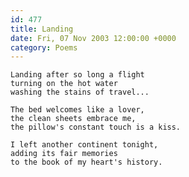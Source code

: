 ```yaml
---
id: 477
title: Landing
date: Fri, 07 Nov 2003 12:00:00 +0000
category: Poems
---
```


    Landing after so long a flight  
    turning on the hot water  
    washing the stains of travel...

    The bed welcomes like a lover,  
    the clean sheets embrace me,  
    the pillow's constant touch is a kiss.

    I left another continent tonight,  
    adding its fair memories  
    to the book of my heart's history.



